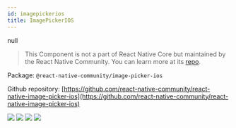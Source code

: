 ```yaml
---
id: imagepickerios
title: ImagePickerIOS
---
```


null

> This Component is not a part of React Native Core but maintained by the React Native Community. You can learn more at its [repo](https://github.com/react-native-community/react-native-image-picker-ios).

Package: `@react-native-community/image-picker-ios`

Github repository: [https://github.com/react-native-community/react-native-image-picker-ios](https://github.com/react-native-community/react-native-image-picker-ios)

<div class="docs_badges">
<img src="https://img.shields.io/github/stars/react-native-community/react-native-image-picker-ios?style=social" />
<img src="https://img.shields.io/github/issues-pr-raw/react-native-community/react-native-image-picker-ios" />
<img src="https://img.shields.io/github/issues-raw/react-native-community/react-native-image-picker-ios" />
<img src="https://img.shields.io/npm/v/@react-native-community/image-picker-ios" />
</div>
